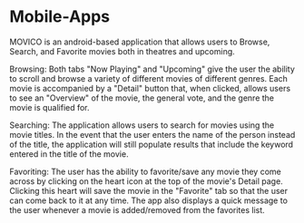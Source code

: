 # Mobile-Apps

MOVICO is an android-based application that allows users to Browse, Search, and Favorite movies both in theatres and upcoming. 

Browsing:
  Both tabs "Now Playing" and "Upcoming" give the user the ability to scroll and browse a variety of different movies of different genres. Each movie is accompanied by a "Detail" button that, when clicked, allows users to see an "Overview" of the movie, the general vote, and the genre the movie is qualified for.

Searching:
  The application allows users to search for movies using the movie titles. In the event that the user enters the name of the person instead of the title, the application will still populate results that include the keyword entered in the title of the movie.
  
  Favoriting:
    The user has the ability to favorite/save any movie they come across by clicking on the heart icon at the top of the movie's Detail page. Clicking this heart will save the movie in the "Favorite" tab so that the user can come back to it at any time. The app also displays a quick message to the user whenever a movie is added/removed from the favorites list. 
    
